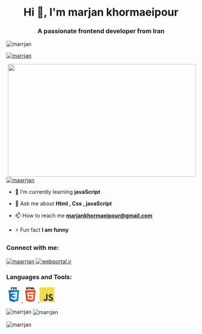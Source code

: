 <h1 align="center">Hi 👋, I'm marjan khormaeipour</h1>
<h3 align="center">A passionate frontend developer from Iran</h3>

<p align="left"> <img src="https://komarev.com/ghpvc/?username=marrjan&label=Profile%20views&color=0e75b6&style=flat" alt="marrjan" /> </p>

<p align="left"> <a href="https://github.com/ryo-ma/github-profile-trophy"><img src="https://github-profile-trophy.vercel.app/?username=marrjan" alt="marrjan" /></a> </p>

<img align="right" width="500px" height="300px" src="https://i.pinimg.com/originals/e7/26/c7/e726c74ac081eed50feee1433d12c998.gif">

<p align="left"> <a href="https://twitter.com/maarrjan" target="blank"><img src="https://img.shields.io/twitter/follow/maarrjan?logo=twitter&style=for-the-badge" alt="maarrjan" /></a> </p>

- 🌱 I’m currently learning **javaScript**

- 💬 Ask me about **Html , Css , javaScript**

- 📫 How to reach me **marjankhormaeipour@gmail.com**

- ⚡ Fun fact **I am funny**

<h3 align="left">Connect with me:</h3>
<p align="left">
<a href="https://twitter.com/maarrjan" target="blank"><img align="center" src="https://raw.githubusercontent.com/rahuldkjain/github-profile-readme-generator/master/src/images/icons/Social/twitter.svg" alt="maarrjan" height="30" width="40" /></a>
<a href="https://instagram.com/webportal.ir" target="blank"><img align="center" src="https://raw.githubusercontent.com/rahuldkjain/github-profile-readme-generator/master/src/images/icons/Social/instagram.svg" alt="webportal.ir" height="30" width="40" /></a>
</p>

<h3 align="left">Languages and Tools:</h3>
<p align="left"> <a href="https://www.w3schools.com/css/" target="_blank" rel="noreferrer"> <img src="https://raw.githubusercontent.com/devicons/devicon/master/icons/css3/css3-original-wordmark.svg" alt="css3" width="40" height="40"/> </a> <a href="https://www.w3.org/html/" target="_blank" rel="noreferrer"> <img src="https://raw.githubusercontent.com/devicons/devicon/master/icons/html5/html5-original-wordmark.svg" alt="html5" width="40" height="40"/> </a> <a href="https://developer.mozilla.org/en-US/docs/Web/JavaScript" target="_blank" rel="noreferrer"> <img src="https://raw.githubusercontent.com/devicons/devicon/master/icons/javascript/javascript-original.svg" alt="javascript" width="40" height="40"/> </a> </p>

<p><img align="left" src="https://github-readme-stats.vercel.app/api/top-langs?username=marrjan&show_icons=true&locale=en&layout=compact" alt="marrjan" /></p>

<p>&nbsp;<img align="center" src="https://github-readme-stats.vercel.app/api?username=marrjan&show_icons=true&locale=en" alt="marrjan" /></p>

<p><img align="center" src="https://github-readme-streak-stats.herokuapp.com/?user=marrjan&" alt="marrjan" /></p>
